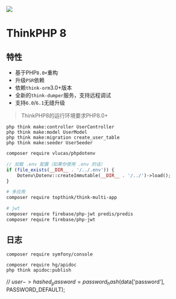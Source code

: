 ![](https://www.thinkphp.cn/uploads/images/20230630/300c856765af4d8ae758c503185f8739.png)

ThinkPHP 8
===============

## 特性

* 基于PHP`8.0+`重构
* 升级`PSR`依赖
* 依赖`think-orm`3.0+版本
* 全新的`think-dumper`服务，支持远程调试
* 支持`6.0`/`6.1`无缝升级

> ThinkPHP8的运行环境要求PHP8.0+

```shell
php think make:controller UserController
php think make:model UserModel
php think make:migration create_user_table
php think make:seeder UserSeeder

```

```bash
composer require vlucas/phpdotenv
```

```php
// 加载 .env 配置（如果你使用 .env 的话）
if (file_exists(__DIR__ . '/../.env')) {
    Dotenv\Dotenv::createImmutable(__DIR__ . '/../')->load();
}
```

```bash
# 多应用
composer require topthink/think-multi-app
```

```bash
# jwt
composer require firebase/php-jwt predis/predis
composer require firebase/php-jwt
```

## 日志
```shell
composer require symfony/console
```

```bash
composer require hg/apidoc
php think apidoc:publish
```


//        $user->hashed_password = password_hash($data['password'], PASSWORD_DEFAULT);